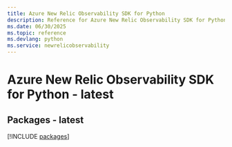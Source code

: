 ```yaml
---
title: Azure New Relic Observability SDK for Python
description: Reference for Azure New Relic Observability SDK for Python
ms.date: 06/30/2025
ms.topic: reference
ms.devlang: python
ms.service: newrelicobservability
---
```

# Azure New Relic Observability SDK for Python - latest
## Packages - latest
[!INCLUDE [packages](new-relic-observability-index.md)]